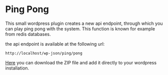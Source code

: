 # Ping Pong

This small wordpress plugin creates a new api endpoint, through which you can play ping pong with the system. This function is known for example from redis databases.

the api endpoint is available at the following url:

```console
http://localhost/wp-json/ping/pong
```

[Here](https://github.com/jjideenschmiede/ping-pong/archive/refs/heads/master.zip) you can download the ZIP file and add it directly to your wordpress installation.
